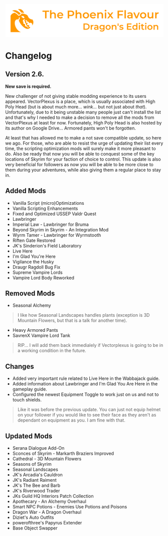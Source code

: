 ![image](images/Banner.webp)

# Changelog

## Version 2.6.

**New save is required.**

New challenger of not giving stable modding experience to its users appeared. VectorPlexus is a place, which is usually associated with High Poly Head (but is about much more... *wink...* but not just about *that*). Unfortunately, due to it being unstable many people just can't install the list and that's why I needed to make a decision to remove all the mods from VectorPlexus at least for now. Fortunately, High Poly Head is also hosted by its author on Google Drive... Armored pants won't be forgotten.

At least that has allowed me to make a not save compatible update, so here we ago. For those, who are able to resist the urge of updating their list every time, the scripting optimization mods will surely make it more pleasant to do. Also be ready that now you will be able to conquest some of the key locations of Skyrim for your faction of choice to control. This update is also very beneficial for followers as now you will be able to be more close to them during your adventures, while also giving them a regular place to stay in.

## Added Mods

* Vanilla Script (micro)Optimizations
* Vanilla Scripting Enhancements
* Fixed and Optimized USSEP Valdr Quest
* Lawbringer
* Imperial Law - Lawbringer for Bruma
* Beyond Skyrim in Skyrim - An Integration Mod
* Wyrm Tamer - Lawbringer for Wyrmstooth
* Riften Gate Restored
* JK's Sinderion's Field Laboratory
* Live Here
* I'm Glad You're Here
* Vigilance the Husky
* Draugr Ragdoll Bug Fix
* Supreme Vampire Lords
* Vampire Lord Body Reworked

## Removed Mods

* Seasonal Alchemy
> I like how Seasonal Landscapes handles plants (exception is 3D Mountain Flowers, but that is a talk for another time).
* Heavy Armored Pants
* SavrenX Vampire Lord Tank
> RIP... I will add them back immedialely if Vectorplexus is going to be in a working condition in the future.

## Changes

* Added very important rule related to Live Here in the Wabbajack guide.
* Added information about Lawbringer and I'm Glad You Are Here in the gameplay guide.
* Configured the newest Equipment Toggle to work just on us and not to touch shields.
> Like it was before the previous update. You can just not equip helmet on your follower if you would like to see their face as they aren't as dependant on equipment as you. I am fine with that.

## Updated Mods

* Serana Dialogue Add-On
* Sconces of Skyrim - Markarth Braziers Improved
* Cathedral - 3D Mountain Flowers
* Seasons of Skyrim
* Seasonal Landscapes
* JK's Arcadia's Cauldron
* JK's Radiant Raiment
* JK's The Bee and Barb
* JK's Riverwood Trader
* JKs Guild HQ Interiors Patch Collection
* Apothecary - An Alchemy Overhaul
* Smart NPC Potions - Enemies Use Potions and Poisons
* Dragon War - A Dragon Overhaul
* Diziet's Auto Outfits
* powerofthree's Papyrus Extender
* Base Object Swapper
